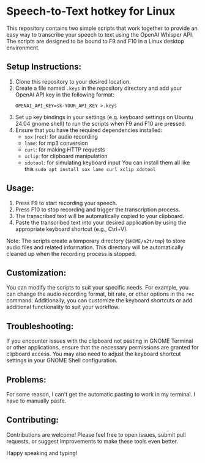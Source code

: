 # Speech-to-Text hotkey for Linux

This repository contains two simple scripts that work together to provide an easy way to transcribe your speech to text using the OpenAI Whisper API. The scripts are designed to be bound to F9 and F10 in a Linux desktop environment. 

## Setup Instructions: 
1. Clone this repository to your desired location. 
2. Create a file named `.keys` in the repository directory and add your OpenAI API key in the following format: 
    ```
    OPENAI_API_KEY=sk-YOUR_API_KEY >.keys
    ```
3. Set up key bindings in your settings (e.g. keyboard settings on Ubuntu 24.04 gnome shell) to run the scripts when F9 and F10 are pressed. 
4. Ensure that you have the required dependencies installed: 
    - `sox` (`rec`): for audio recording 
    - `lame`: for mp3 conversion
    - `curl`: for making HTTP requests 
    - `xclip`: for clipboard manipulation 
    - `xdotool`: for simulating keyboard input 
    You can install them all like this `sudo apt install sox lame curl xclip xdotool`

## Usage: 
1. Press F9 to start recording your speech. 
2. Press F10 to stop recording and trigger the transcription process. 
3. The transcribed text will be automatically copied to your clipboard. 
4. Paste the transcribed text into your desired application by using the appropriate keyboard shortcut (e.g., Ctrl+V). 

Note: The scripts create a temporary directory (`$HOME/s2t/tmp`) to store audio files and related information. This directory will be automatically cleaned up when the recording process is stopped. 

## Customization: 
You can modify the scripts to suit your specific needs. For example, you can change the audio recording format, bit rate, or other options in the `rec` command. Additionally, you can customize the keyboard shortcuts or add additional functionality to suit your workflow. 

## Troubleshooting: 
If you encounter issues with the clipboard not pasting in GNOME Terminal or other applications, ensure that the necessary permissions are granted for clipboard access. You may also need to adjust the keyboard shortcut settings in your GNOME Shell configuration. 

## Problems:
For some reason, I can't get the automatic pasting to work in my terminal. I have to manually paste.

## Contributing: 
Contributions are welcome! Please feel free to open issues, submit pull requests, or suggest improvements to make these tools even better. 

Happy speaking and typing! 
